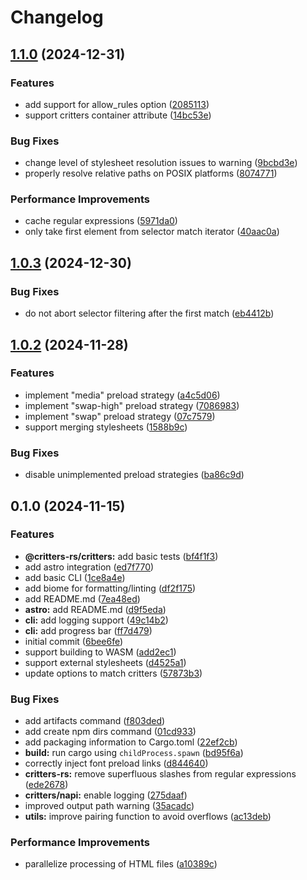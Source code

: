# Changelog

## [1.1.0](https://github.com/michaelhthomas/critters-rs/compare/critters-rs-v1.0.3...critters-rs-v1.1.0) (2024-12-31)


### Features

* add support for allow_rules option ([2085113](https://github.com/michaelhthomas/critters-rs/commit/20851131776909c610e0fe740486e053a500d550))
* support critters container attribute ([14bc53e](https://github.com/michaelhthomas/critters-rs/commit/14bc53e50a8e5a2d8854f9847e2b75dbd3e5ef62))


### Bug Fixes

* change level of stylesheet resolution issues to warning ([9bcbd3e](https://github.com/michaelhthomas/critters-rs/commit/9bcbd3eb648de7482150b9f77e71dc4d254f65a5))
* properly resolve relative paths on POSIX platforms ([8074771](https://github.com/michaelhthomas/critters-rs/commit/807477199aac257ffda9968c26a60048b8b7fd62))


### Performance Improvements

* cache regular expressions ([5971da0](https://github.com/michaelhthomas/critters-rs/commit/5971da093188f6b8d174fe2929cffe88d3079e90))
* only take first element from selector match iterator ([40aac0a](https://github.com/michaelhthomas/critters-rs/commit/40aac0ab7759c7718726be18703ee91f42bbf4d8))

## [1.0.3](https://github.com/michaelhthomas/critters-rs/compare/critters-rs-v1.0.2...critters-rs-v1.0.3) (2024-12-30)


### Bug Fixes

* do not abort selector filtering after the first match ([eb4412b](https://github.com/michaelhthomas/critters-rs/commit/eb4412bcbd5b42fbb401d389b2ae1f48f1d81389))

## [1.0.2](https://github.com/michaelhthomas/critters-rs/compare/critters-rs-v0.1.0...critters-rs-v1.0.2) (2024-11-28)


### Features

* implement "media" preload strategy ([a4c5d06](https://github.com/michaelhthomas/critters-rs/commit/a4c5d063cd7c3bcb1992c3f038f996ccdb471d4b))
* implement "swap-high" preload strategy ([7086983](https://github.com/michaelhthomas/critters-rs/commit/7086983165ff3a49544c8c028193b0832652dc36))
* implement "swap" preload strategy ([07c7579](https://github.com/michaelhthomas/critters-rs/commit/07c75796a387f82d6269c91d75ceac2b8179b058))
* support merging stylesheets ([1588b9c](https://github.com/michaelhthomas/critters-rs/commit/1588b9c81dbf499ade82348febb7561e09af8ebf))


### Bug Fixes

* disable unimplemented preload strategies ([ba86c9d](https://github.com/michaelhthomas/critters-rs/commit/ba86c9d59bf5813c3f73d65c1d3385c95766efa3))

## 0.1.0 (2024-11-15)


### Features

* **@critters-rs/critters:** add basic tests ([bf4f1f3](https://github.com/michaelhthomas/critters-rs/commit/bf4f1f330dfe39f3a31e55385aaa2590f021eeea))
* add astro integration ([ed7f770](https://github.com/michaelhthomas/critters-rs/commit/ed7f770ce4f3130b1eb791466d0a5b41b9181622))
* add basic CLI ([1ce8a4e](https://github.com/michaelhthomas/critters-rs/commit/1ce8a4e3d3de5f1b352310773f35d05861180e31))
* add biome for formatting/linting ([df2f175](https://github.com/michaelhthomas/critters-rs/commit/df2f1754df12c1e6d671751b94600d372bc61768))
* add README.md ([7ea48ed](https://github.com/michaelhthomas/critters-rs/commit/7ea48ed78fea0e6fb34a307d803744bab662745a))
* **astro:** add README.md ([d9f5eda](https://github.com/michaelhthomas/critters-rs/commit/d9f5eda600d5967bddcacac9f4896d14f57c3ff6))
* **cli:** add logging support ([49c14b2](https://github.com/michaelhthomas/critters-rs/commit/49c14b2c9075b6b4a1c8e5dc4a075c3183992c9f))
* **cli:** add progress bar ([ff7d479](https://github.com/michaelhthomas/critters-rs/commit/ff7d47968cc943e6aba28a8945e186118eb7f46e))
* initial commit ([6bee6fe](https://github.com/michaelhthomas/critters-rs/commit/6bee6fe889ba7a836f7e3dffa8b72cd7858f5ecc))
* support building to WASM ([add2ec1](https://github.com/michaelhthomas/critters-rs/commit/add2ec10e688dd43e07312956659e40e9693226c))
* support external stylesheets ([d4525a1](https://github.com/michaelhthomas/critters-rs/commit/d4525a1ae2c4473ebf8cad578ddaf54afab5521f))
* update options to match critters ([57873b3](https://github.com/michaelhthomas/critters-rs/commit/57873b3c8e30b66c0328ffc5afebbdcf069fb6fc))


### Bug Fixes

* add artifacts command ([f803ded](https://github.com/michaelhthomas/critters-rs/commit/f803dedc0de2b41fba50cb739591f6b324ab2c07))
* add create npm dirs command ([01cd933](https://github.com/michaelhthomas/critters-rs/commit/01cd93357f3b0f7f4fe44e2b5d78794aca812a43))
* add packaging information to Cargo.toml ([22ef2cb](https://github.com/michaelhthomas/critters-rs/commit/22ef2cbbeb3068fcf1176e9ea3dc03b1015b1649))
* **build:** run cargo using `childProcess.spawn` ([bd95f6a](https://github.com/michaelhthomas/critters-rs/commit/bd95f6a108ca95a63fa973e9dd4fb54db9310f77))
* correctly inject font preload links ([d844640](https://github.com/michaelhthomas/critters-rs/commit/d844640c03c7eec58ee99c59add4e6c4b0ce6432))
* **critters-rs:** remove superfluous slashes from regular expressions ([ede2678](https://github.com/michaelhthomas/critters-rs/commit/ede2678a78ce581341f6ae6b24b9a4ea8e690570))
* **critters/napi:** enable logging ([275daaf](https://github.com/michaelhthomas/critters-rs/commit/275daafa2eb82c5b579e59b810a155e8b2a672ad))
* improved output path warning ([35acadc](https://github.com/michaelhthomas/critters-rs/commit/35acadc8820fb0d308a2349f0a9aca02b537f2e0))
* **utils:** improve pairing function to avoid overflows ([ac13deb](https://github.com/michaelhthomas/critters-rs/commit/ac13deb211d268f0a364b0b03303aef6d8811283))


### Performance Improvements

* parallelize processing of HTML files ([a10389c](https://github.com/michaelhthomas/critters-rs/commit/a10389ce5a13dd89fe6e5b790051524bad7b3338))
